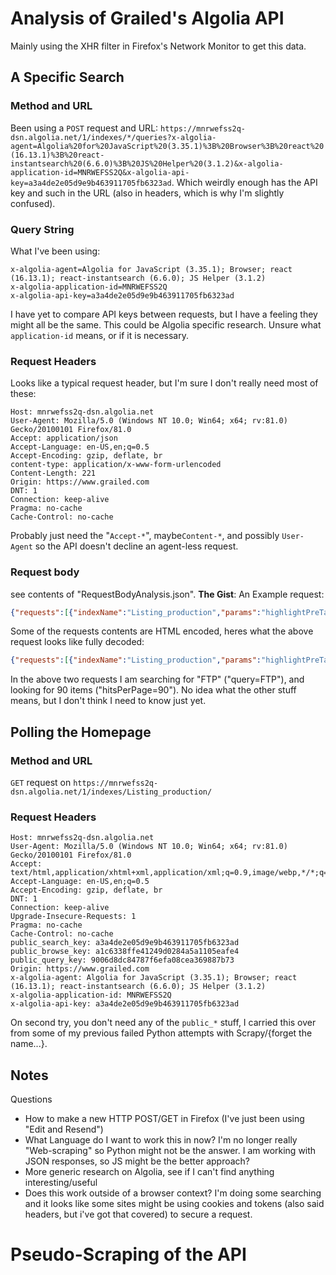 # Analysis of Grailed's Algolia API
Mainly using the XHR filter in Firefox's Network Monitor to get this data.

## A Specific Search

### Method and URL
Been using a `POST` request and URL: ```https://mnrwefss2q-dsn.algolia.net/1/indexes/*/queries?x-algolia-agent=Algolia%20for%20JavaScript%20(3.35.1)%3B%20Browser%3B%20react%20(16.13.1)%3B%20react-instantsearch%20(6.6.0)%3B%20JS%20Helper%20(3.1.2)&x-algolia-application-id=MNRWEFSS2Q&x-algolia-api-key=a3a4de2e05d9e9b463911705fb6323ad```.
Which weirdly enough has the API key and such in the URL (also in headers, which is why I'm slightly confused).

### Query String
What I've been using:
```
x-algolia-agent=Algolia for JavaScript (3.35.1); Browser; react (16.13.1); react-instantsearch (6.6.0); JS Helper (3.1.2)
x-algolia-application-id=MNRWEFSS2Q
x-algolia-api-key=a3a4de2e05d9e9b463911705fb6323ad
```
I have yet to compare API keys between requests, but I have a feeling they might all be the same. This could be Algolia specific research. Unsure what `application-id` means, or if it is necessary.

### Request Headers
Looks like a typical request header, but I'm sure I don't really need most of these:
```
Host: mnrwefss2q-dsn.algolia.net
User-Agent: Mozilla/5.0 (Windows NT 10.0; Win64; x64; rv:81.0) Gecko/20100101 Firefox/81.0
Accept: application/json
Accept-Language: en-US,en;q=0.5
Accept-Encoding: gzip, deflate, br
content-type: application/x-www-form-urlencoded
Content-Length: 221
Origin: https://www.grailed.com
DNT: 1
Connection: keep-alive
Pragma: no-cache
Cache-Control: no-cache
```
Probably just need the "`Accept-*`", maybe`Content-*`, and possibly `User-Agent` so the API doesn't decline an agent-less request.

### Request body
see contents of "RequestBodyAnalysis.json".
**The Gist**:
An Example request:
```json
{"requests":[{"indexName":"Listing_production","params":"highlightPreTag=%3Cais-highlight-0000000000%3E&highlightPostTag=%3C%2Fais-highlight-0000000000%3E&hitsPerPage=90&filters=&page=1&maxValuesPerFacet=100&query=FTP"}]}
```
Some of the requests contents are HTML encoded, heres what the above request looks like fully decoded:
```json
{"requests":[{"indexName":"Listing_production","params":"highlightPreTag=<ais-highlight-0000000000>&highlightPostTag=</ais-highlight-0000000000>&hitsPerPage=90&filters=&page=1&maxValuesPerFacet=100&query=FTP"}]}
```
In the above two requests I am searching for "FTP" ("query=FTP"), and looking for 90 items ("hitsPerPage=90"). No idea what the other stuff means, but I don't think I need to know just yet.

## Polling the Homepage

### Method and URL
`GET` request on `https://mnrwefss2q-dsn.algolia.net/1/indexes/Listing_production/`

### Request Headers

```
Host: mnrwefss2q-dsn.algolia.net
User-Agent: Mozilla/5.0 (Windows NT 10.0; Win64; x64; rv:81.0) Gecko/20100101 Firefox/81.0
Accept: text/html,application/xhtml+xml,application/xml;q=0.9,image/webp,*/*;q=0.8
Accept-Language: en-US,en;q=0.5
Accept-Encoding: gzip, deflate, br
DNT: 1
Connection: keep-alive
Upgrade-Insecure-Requests: 1
Pragma: no-cache
Cache-Control: no-cache
public_search_key: a3a4de2e05d9e9b463911705fb6323ad
public_browse_key: a1c6338ffe41249d0284a5a1105eafe4
public_query_key: 9006d8dc84787f6efa08cea369887b73
Origin: https://www.grailed.com
x-algolia-agent: Algolia for JavaScript (3.35.1); Browser; react (16.13.1); react-instantsearch (6.6.0); JS Helper (3.1.2)
x-algolia-application-id: MNRWEFSS2Q
x-algolia-api-key: a3a4de2e05d9e9b463911705fb6323ad
```
On second try, you don't need any of the `public_*` stuff, I carried this over from some of my previous failed Python attempts with Scrapy/{forget the name...}.

## Notes
Questions
* How to make a new HTTP POST/GET in Firefox (I've just been using "Edit and Resend")
* What Language do I want to work this in now? I'm no longer really "Web-scraping" so Python might not be the answer. I am working with JSON responses, so JS might be the better approach?
* More generic research on Algolia, see if I can't find anything interesting/useful
* Does this work outside of a browser context? I'm doing some searching and it looks like some sites might be using cookies and tokens (also said headers, but i've got that covered) to secure a request.

# Pseudo-Scraping of the API

